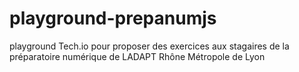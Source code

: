 # playground-prepanumjs

playground Tech.io pour proposer des exercices aux stagaires de la préparatoire numérique de LADAPT Rhône Métropole de Lyon
